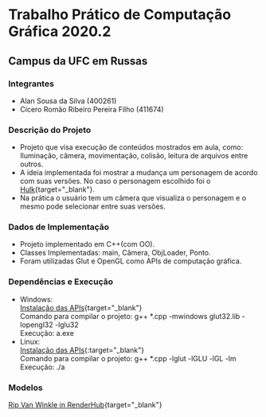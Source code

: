 # Trabalho Prático de Computação Gráfica 2020.2
## Campus da UFC em Russas

### Integrantes
- Alan Sousa da Silva (400261)
- Cícero Romão Ribeiro Pereira Filho (411674)

### Descrição do Projeto
- Projeto que visa execução de conteúdos mostrados em aula, como: Iluminação, câmera, movimentação, colisão, leitura de arquivos entre outros.
- A ideia implementada foi mostrar a mudança um personagem de acordo com suas versões. No caso o personagem escolhido foi o [Hulk](https://www.google.com/search?q=hulk){target="_blank"}.
- Na prática o usuário tem um câmera que visualiza o personagem e o mesmo pode selecionar entre suas versões.

### Dados de Implementação
- Projeto implementado em C++(com OO).
- Classes Implementadas: main, Câmera, ObjLoader, Ponto.
- Foram utilizadas Glut e OpenGL como APIs de computação gráfica.

### Dependências e Execução
- Windows:  
[Instalação das APIs](https://w3.cs.jmu.edu/bernstdh/web/common/help/cpp_mingw-glut-setup.php){target="_blank"}  
Comando para compilar o projeto: g++ *.cpp -mwindows glut32.lib -lopengl32 -lglu32  
Execução: a.exe
- Linux:  
[Instalação das APIs](https://gist.github.com/AbdullahKady/f2782157991df652c2baee0bba05b788){:target="_blank"}  
Comando para compilar o projeto: g++ *.cpp -lglut -lGLU -lGL -lm  
Execução: ./a

### Modelos
[Rip Van Winkle in RenderHub](https://www.renderhub.com/rip-van-winkle){target="_blank"}